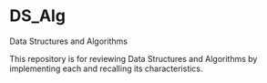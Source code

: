 # DS_Alg
Data Structures and Algorithms

This repository is for reviewing Data Structures and Algorithms
by implementing each and recalling its characteristics.

